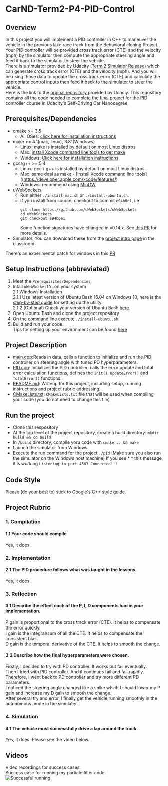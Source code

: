 # CarND-Term2-P4-PID-Control  
## Overview  
In this project you will implement a PID controller in C++ to maneuver the vehicle in the previous lake race track from the Behavioral cloning Project. Your PID controller will be provided cross track error (CTE) and the velocity (mph) by the simulator then compute the appropriate steering angle and feed it back to the simulator to steer the vehicle.  
There is a simulator provided by Udacity ([Term 2 Simulator Release](https://github.com/udacity/self-driving-car-sim/releases/)) which can generate cross track error (CTE) and the velocity (mph). And you will be using those data to update the cross track error (CTE) and calculate the appropriate control inputs then feed it back to the simulator to steer the vehicle.   
Here is the link to the [orginal repository](https://github.com/udacity/CarND-PID-Control-Project) provided by Udaciy. This repository contains all the code needed to complete the final project for the PID controller course in Udacity's Self-Driving Car Nanodegree.
## Prerequisites/Dependencies  
* cmake >= 3.5
  * All OSes: [click here for installation instructions](https://cmake.org/install/)
* make >= 4.1(mac, linux), 3.81(Windows)
  * Linux: make is installed by default on most Linux distros
  * Mac: [install Xcode command line tools to get make](https://developer.apple.com/xcode/features/)
  * Windows: [Click here for installation instructions](http://gnuwin32.sourceforge.net/packages/make.htm)
* gcc/g++ >= 5.4
  * Linux: gcc / g++ is installed by default on most Linux distros
  * Mac: same deal as make - [install Xcode command line tools]((https://developer.apple.com/xcode/features/)
  * Windows: recommend using [MinGW](http://www.mingw.org/)
* [uWebSockets](https://github.com/uWebSockets/uWebSockets)
  * Run either `./install-mac.sh` or `./install-ubuntu.sh`.
  * If you install from source, checkout to commit `e94b6e1`, i.e.
    ```
    git clone https://github.com/uWebSockets/uWebSockets 
    cd uWebSockets
    git checkout e94b6e1
    ```
    Some function signatures have changed in v0.14.x. See [this PR](https://github.com/udacity/CarND-MPC-Project/pull/3) for more details.  
* Simulator. You can download these from the [project intro page](https://github.com/udacity/self-driving-car-sim/releases) in the classroom.  

There's an experimental patch for windows in this [PR](https://github.com/udacity/CarND-PID-Control-Project/pull/3)
## Setup Instructions (abbreviated)  
1. Meet the `Prerequisites/Dependencies`  
2. Intall `uWebSocketIO ` on your system  
  2.1 Windows Installation  
  2.1.1 Use latest version of Ubuntu Bash 16.04 on Windows 10, here is the [step-by-step guide](https://www.howtogeek.com/249966/how-to-install-and-use-the-linux-bash-shell-on-windows-10/) for setting up the utility.  
  2.1.2 (Optional) Check your version of Ubuntu Bash [here](https://www.howtogeek.com/278152/how-to-update-the-windows-bash-shell/).  
3. Open Ubuntu Bash and clone the project repository  
4. On the command line execute `./install-ubuntu.sh`  
5. Build and run your code.  
Tips for setting up your environment can be found [here](https://classroom.udacity.com/nanodegrees/nd013/parts/40f38239-66b6-46ec-ae68-03afd8a601c8/modules/0949fca6-b379-42af-a919-ee50aa304e6a/lessons/f758c44c-5e40-4e01-93b5-1a82aa4e044f/concepts/23d376c7-0195-4276-bdf0-e02f1f3c665d)  
## Project Description  
- [main.cpp](./src/main.cpp):Reads in data, calls a function to initialize and run the PID controller on steering angle with tuned PD hyperparameters.  
- [PID.cpp](./src/ukf.cpp): Initializes the PID controller, calls the error update and total error calculation functions, defines the  `Init()`, `UpdateError()` and `TotalError()` functions.  
- [README.md](./README.md): Writeup for this project, including setup, running instructions and project rubric addressing.  
- [CMakeLists.txt](./CMakeLists.txt): `CMakeLists.txt` file that will be used when compiling your code (you do not need to change this file)
## Run the project  
* Clone this respository
* At the top level of the project repository, create a build directory: `mkdir build && cd build`
* In `/build` directory, compile yoru code with `cmake .. && make`
* Launch the simulator from Windows
* Execute the run command for the project `./pid` (Make sure you also run the simulator on the Windows host machine) If you see * * this message, it is working `Listening to port 4567 Connected!!!`
## Code Style

Please (do your best to) stick to [Google's C++ style guide](https://google.github.io/styleguide/cppguide.html).

## Project Rubric  
### 1. Compilation  
#### 1.1 Your code should compile.  
Yes, it does.  
### 2. Implementation  
#### 2.1 The PID procedure follows what was taught in the lessons.  
Yes, it does.
### 3. Reflection  
#### 3.1 Describe the effect each of the P, I, D components had in your implementation.  
P gain is proportional to the cross track error (CTE). It helps to compensate the error quickly.  
I gain is the integral/sum of all the CTE. It helps to compensate the consistent bias.  
D gain is the temporal derivative of the CTE. It helps to smooth the change.  
#### 3.2 Describe how the final hyperparameters were chosen.  
Firstly, I decided to try with PD controller. It works but fail eventually.  
Then I tried with PID controller. And it continues fail and fail rapidly.  
Therefore, I went back to PD controller and try more different PD parameters.  
I noticed the steering angle changed like a spike which I should lower my P gain and increase my D gain to smooth the change.  
After several try and error, I finally get the vehicle running smoothly in the autonomous mode in the simulater.  
### 4. Simulation  
#### 4.1 The vehicle must successfully drive a lap around the track.  
Yes, it does. Please see the video below.  
## Videos
Video recordings for success cases.  
Success case for running my particle filter code.  
![Successful running](./videos/CarND-Term2-P4-self_driving_car_nanodegree_program_6_23_2018_4_41_55_PM.gif)  
